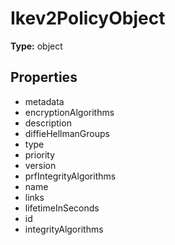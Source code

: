 # Ikev2PolicyObject


**Type:** object

## Properties
* metadata
* encryptionAlgorithms
* description
* diffieHellmanGroups
* type
* priority
* version
* prfIntegrityAlgorithms
* name
* links
* lifetimeInSeconds
* id
* integrityAlgorithms
